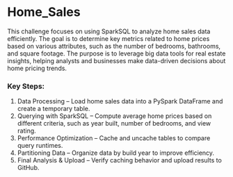 # Home_Sales
This challenge focuses on using SparkSQL to analyze home sales data efficiently. The goal is to determine key metrics related to home prices based on various attributes, such as the number of bedrooms, bathrooms, and square footage. The purpose is to leverage big data tools for real estate insights, helping analysts and businesses make data-driven decisions about home pricing trends. 

### Key Steps:
1.	Data Processing – Load home sales data into a PySpark DataFrame and create a temporary table.
2.	Querying with SparkSQL – Compute average home prices based on different criteria, such as year built, number of bedrooms, and view rating.
3.	Performance Optimization – Cache and uncache tables to compare query runtimes.
4.	Partitioning Data – Organize data by build year to improve efficiency.
5.	Final Analysis & Upload – Verify caching behavior and upload results to GitHub.
